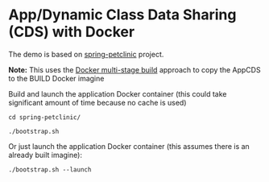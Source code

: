 # App/Dynamic Class Data Sharing (CDS) with Docker

The demo is based on [spring-petclinic](https://github.com/spring-projects/spring-petclinic) project.

**Note:** This uses the [Docker multi-stage build](https://docs.docker.com/develop/develop-images/multistage-build/) approach to copy the AppCDS to the BUILD Docker imagine

Build and launch the application Docker container (this could take significant amount of time because no cache is used)

```
cd spring-petclinic/
```

```
./bootstrap.sh
```

Or just launch the application Docker container (this assumes there is an already built imagine):

```
./bootstrap.sh --launch
```
